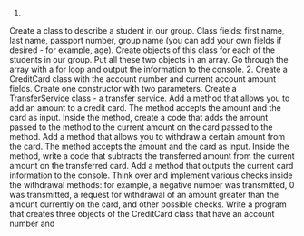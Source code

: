 1.
Create a class to describe a student in our group. Class fields: first name, last name, passport number, group name (you can add your own fields if desired - for example, age). Create objects of this class for each of the students in our group. Put all these two objects in an array. Go through the array with a for loop and output the information to the console.
2.
Create a CreditCard class with the account number and current account amount fields. Create one constructor with two parameters. Create a TransferService class - a transfer service. Add a method that allows you to add an amount to a credit card. The method accepts the amount and the card as input. Inside the method, create a code that adds the amount passed to the method to the current amount on the card passed to the method. Add a method that allows you to withdraw a certain amount from the card. The method accepts the amount and the card as input. Inside the method, write a code that subtracts the transferred amount from the current amount on the transferred card. Add a method that outputs the current card information to the console. Think over and implement various checks inside the withdrawal methods: for example, a negative number was transmitted, 0 was transmitted, a request for withdrawal of an amount greater than the amount currently on the card, and other possible checks. Write a program that creates three objects of the CreditCard class that have an account number and
